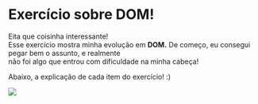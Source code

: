 <h1>Exercício sobre DOM!</h1>

<span>Eita que coisinha interessante!<br> Esse exercício mostra minha evolução em <strong>DOM.</strong></span>
<span>De começo, eu consegui pegar bem o assunto, e realmente<br> não foi algo que entrou com dificuldade na minha cabeça!<br></span>
<p>Abaixo, a explicação de cada item do exercício! :)</p>

<img src="https://i.imgur.com/2zKqY0x.png">
